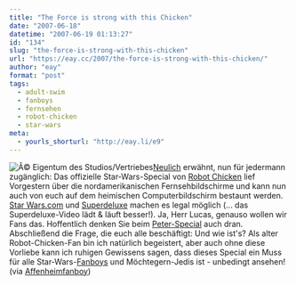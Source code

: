 ```yaml
---
title: "The Force is strong with this Chicken"
date: "2007-06-18"
datetime: "2007-06-19 01:13:27"
id: "134"
slug: "the-force-is-strong-with-this-chicken"
url: "https://eay.cc/2007/the-force-is-strong-with-this-chicken/"
author: "eay"
format: "post"
tags:
  - adult-swim
  - fanboys
  - fernsehen
  - robot-chicken
  - star-wars
meta:
  - yourls_shorturl: "http://eay.li/e9"
---
```


![](/uploads/2007/robotchicken_sw.jpg "Â© Eigentum des Studios/Vertriebes")[Neulich](//eay.cc/2007/peter-griffin-ist-han-solo/) erwähnt, nun für jedermann zugänglich: Das offizielle Star-Wars-Special von [Robot Chicken](http://eay.cc/artikel/robotchicken/) lief Vorgestern über die nordamerikanischen Fernsehbildschirme und kann nun auch von euch auf dem heimischen Computerbildschirm bestaunt werden. [Star Wars.com](http://www.starwars.com/video/view/000510.html) und [Superdeluxe](http://www.superdeluxe.com/sd/contentDetail.do?id=D81F2344BF5AC7BBFC30C8F3869BC6466EB49C7FC9D9D87A) machen es legal möglich (... das Superdeluxe-Video lädt & läuft besser!). Ja, Herr Lucas, genauso wollen wir Fans das. Hoffentlich denken Sie beim [Peter-Special](//eay.cc/2007/peter-griffin-ist-han-solo/) auch dran. Abschließend die Frage, die euch alle beschäftigt: Und wie ist's? Als alter Robot-Chicken-Fan bin ich natürlich begeistert, aber auch ohne diese Vorliebe kann ich ruhigen Gewissens sagen, dass dieses Special ein Muss für alle Star-Wars-[Fanboys](//eay.cc/2007/clash-of-the-fanboys/) und Möchtegern-Jedis ist - unbedingt ansehen! (via [Affenheimfanboy](http://blog.affenheimtheater.de/2007/06/18/robot-chicken-star-wars-special-auf-starwars-com/))
